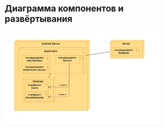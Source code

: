 # Диаграмма компонентов и развёртывания  

![Диаграмма компонентов и развёртывания](https://github.com/Tonitruc/Realty-Market/blob/master/diagrams/Images/deploymentDiagram.png) 